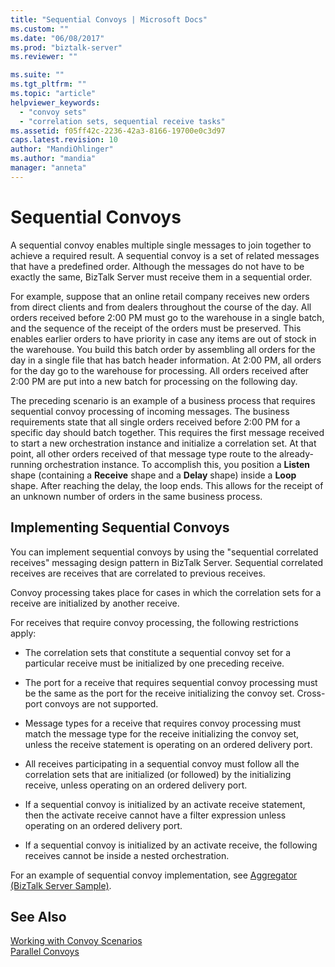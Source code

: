 ```yaml
---
title: "Sequential Convoys | Microsoft Docs"
ms.custom: ""
ms.date: "06/08/2017"
ms.prod: "biztalk-server"
ms.reviewer: ""

ms.suite: ""
ms.tgt_pltfrm: ""
ms.topic: "article"
helpviewer_keywords: 
  - "convoy sets"
  - "correlation sets, sequential receive tasks"
ms.assetid: f05ff42c-2236-42a3-8166-19700e0c3d97
caps.latest.revision: 10
author: "MandiOhlinger"
ms.author: "mandia"
manager: "anneta"
---
```

# Sequential Convoys
A sequential convoy enables multiple single messages to join together to achieve a required result. A sequential convoy is a set of related messages that have a predefined order. Although the messages do not have to be exactly the same, BizTalk Server must receive them in a sequential order.  
  
 For example, suppose that an online retail company receives new orders from direct clients and from dealers throughout the course of the day. All orders received before 2:00 PM must go to the warehouse in a single batch, and the sequence of the receipt of the orders must be preserved. This enables earlier orders to have priority in case any items are out of stock in the warehouse. You build this batch order by assembling all orders for the day in a single file that has batch header information. At 2:00 PM, all orders for the day go to the warehouse for processing. All orders received after 2:00 PM are put into a new batch for processing on the following day.  
  
 The preceding scenario is an example of a business process that requires sequential convoy processing of incoming messages. The business requirements state that all single orders received before 2:00 PM for a specific day should batch together. This requires the first message received to start a new orchestration instance and initialize a correlation set. At that point, all other orders received of that message type route to the already-running orchestration instance. To accomplish this, you position a **Listen** shape (containing a **Receive** shape and a **Delay** shape) inside a **Loop** shape. After reaching the delay, the loop ends. This allows for the receipt of an unknown number of orders in the same business process.  
  
## Implementing Sequential Convoys  
 You can implement sequential convoys by using the "sequential correlated receives" messaging design pattern in BizTalk Server. Sequential correlated receives are receives that are correlated to previous receives.  
  
 Convoy processing takes place for cases in which the correlation sets for a receive are initialized by another receive.  
  
 For receives that require convoy processing, the following restrictions apply:  
  
-   The correlation sets that constitute a sequential convoy set for a particular receive must be initialized by one preceding receive.  
  
-   The port for a receive that requires sequential convoy processing must be the same as the port for the receive initializing the convoy set. Cross-port convoys are not supported.  
  
-   Message types for a receive that requires convoy processing must match the message type for the receive initializing the convoy set, unless the receive statement is operating on an ordered delivery port.  
  
-   All receives participating in a sequential convoy must follow all the correlation sets that are initialized (or followed) by the initializing receive, unless operating on an ordered delivery port.  
  
-   If a sequential convoy is initialized by an activate receive statement, then the activate receive cannot have a filter expression unless operating on an ordered delivery port.  
  
-   If a sequential convoy is initialized by an activate receive, the following receives cannot be inside a nested orchestration.  
  
 For an example of sequential convoy implementation, see [Aggregator (BizTalk Server Sample)](../core/aggregator-biztalk-server-sample.md).  
  
## See Also  
 [Working with Convoy Scenarios](../core/working-with-convoy-scenarios.md)   
 [Parallel Convoys](../core/parallel-convoys.md)